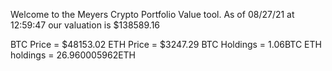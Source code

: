 Welcome to the Meyers Crypto Portfolio Value tool. 
As of 08/27/21 at 12:59:47 our valuation is $138589.16 

BTC Price = $48153.02
 ETH Price = $3247.29
BTC Holdings = 1.06BTC
 ETH holdings = 26.960005962ETH 
